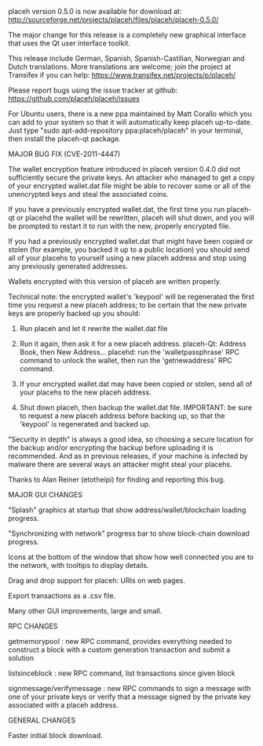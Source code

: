 placeh version 0.5.0 is now available for download at:
http://sourceforge.net/projects/placeh/files/placeh/placeh-0.5.0/

The major change for this release is a completely new graphical interface that uses the Qt user interface toolkit.

This release include German, Spanish, Spanish-Castilian, Norwegian and Dutch translations. More translations are welcome; join the project at Transifex if you can help:
https://www.transifex.net/projects/p/placeh/

Please report bugs using the issue tracker at github:
https://github.com/placeh/placeh/issues

For Ubuntu users, there is a new ppa maintained by Matt Corallo which you can add to your system so that it will automatically keep placeh up-to-date.  Just type "sudo apt-add-repository ppa:placeh/placeh" in your terminal, then install the placeh-qt package.

MAJOR BUG FIX  (CVE-2011-4447)

The wallet encryption feature introduced in placeh version 0.4.0 did not sufficiently secure the private keys. An attacker who
managed to get a copy of your encrypted wallet.dat file might be able to recover some or all of the unencrypted keys and steal the
associated coins.

If you have a previously encrypted wallet.dat, the first time you run placeh-qt or placehd the wallet will be rewritten, placeh will
shut down, and you will be prompted to restart it to run with the new, properly encrypted file.

If you had a previously encrypted wallet.dat that might have been copied or stolen (for example, you backed it up to a public
location) you should send all of your placehs to yourself using a new placeh address and stop using any previously generated addresses.

Wallets encrypted with this version of placeh are written properly.

Technical note: the encrypted wallet's 'keypool' will be regenerated the first time you request a new placeh address; to be certain that the
new private keys are properly backed up you should:

1. Run placeh and let it rewrite the wallet.dat file

2. Run it again, then ask it for a new placeh address.
placeh-Qt: Address Book, then New Address...
placehd: run the 'walletpassphrase' RPC command to unlock the wallet,  then run the 'getnewaddress' RPC command.

3. If your encrypted wallet.dat may have been copied or stolen, send  all of your placehs to the new placeh address.

4. Shut down placeh, then backup the wallet.dat file.
IMPORTANT: be sure to request a new placeh address before backing up, so that the 'keypool' is regenerated and backed up.

"Security in depth" is always a good idea, so choosing a secure location for the backup and/or encrypting the backup before uploading it is recommended. And as in previous releases, if your machine is infected by malware there are several ways an attacker might steal your placehs.

Thanks to Alan Reiner (etotheipi) for finding and reporting this bug.

MAJOR GUI CHANGES

"Splash" graphics at startup that show address/wallet/blockchain loading progress.

"Synchronizing with network" progress bar to show block-chain download progress.

Icons at the bottom of the window that show how well connected you are to the network, with tooltips to display details.

Drag and drop support for placeh: URIs on web pages.

Export transactions as a .csv file.

Many other GUI improvements, large and small.

RPC CHANGES

getmemorypool : new RPC command, provides everything needed to construct a block with a custom generation transaction and submit a solution

listsinceblock : new RPC command, list transactions since given block

signmessage/verifymessage : new RPC commands to sign a message with one of your private keys or verify that a message signed by the private key associated with a placeh address.

GENERAL CHANGES

Faster initial block download.
